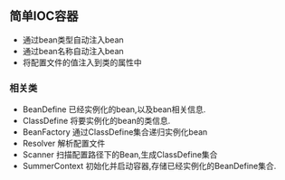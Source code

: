 ## 简单IOC容器  

- 通过bean类型自动注入bean
- 通过bean名称自动注入bean
- 将配置文件的值注入到类的属性中

### 相关类
- BeanDefine 已经实例化的bean,以及bean相关信息.
- ClassDefine 将要实例化的bean的类信息.
- BeanFactory 通过ClassDefine集合递归实例化bean
- Resolver 解析配置文件
- Scanner 扫描配置路径下的Bean,生成ClassDefine集合
- SummerContext 初始化并启动容器,存储已经实例化的BeanDefine集合.
